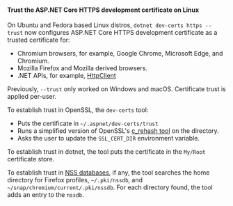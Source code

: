 #### Trust the ASP.NET Core HTTPS development certificate on Linux

On Ubuntu and Fedora based Linux distros, `dotnet dev-certs https --trust` now configures ASP.NET Core HTTPS development certificate as a trusted certificate for:

* Chromium browsers, for example, Google Chrome, Microsoft Edge, and Chromium.
* Mozilla Firefox and Mozilla derived browsers.
* .NET APIs, for example, [HttpClient](/dotnet/api/system.net.http.httpclient)

Previously, `--trust` only worked on Windows and macOS. Certificate trust is applied per-user.

To establish trust in OpenSSL, the `dev-certs` tool:

* Puts the certificate in `~/.aspnet/dev-certs/trust`
* Runs a simplified version of OpenSSL's [c_rehash tool](https://docs.openssl.org/1.0.2/man1/c_rehash/) on the directory.
* Asks the user to update the `SSL_CERT_DIR` environment variable.

To establish trust in dotnet, the tool puts the certificate in the `My/Root` certificate store.

To establish trust in [NSS databases](https://docs.redhat.com/en/documentation/red_hat_enterprise_linux/6/html/developer_guide/che-nsslib), if any, the tool searches the home directory for Firefox profiles, `~/.pki/nssdb`, and `~/snap/chromium/current/.pki/nssdb`. For each directory found, the tool adds an entry to the `nssdb`.
